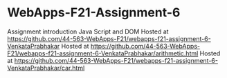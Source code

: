 # WebApps-F21-Assignment-6
Assignment introduction Java Script and DOM
Hosted at https://github.com/44-563-WebApps-F21/webapps-f21-assignment-6-VenkataPrabhakar
Hosted at https://github.com/44-563-WebApps-F21/webapps-f21-assignment-6-VenkataPrabhakar/arithmetic.html
Hosted at https://github.com/44-563-WebApps-F21/webapps-f21-assignment-6-VenkataPrabhakar/car.html
